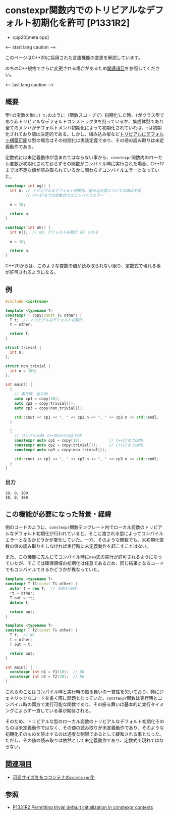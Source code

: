 # constexpr関数内でのトリビアルなデフォルト初期化を許可 [P1331R2]
* cpp20[meta cpp]

<-- start lang caution -->

このページはC++20に採用された言語機能の変更を解説しています。

のちのC++規格でさらに変更される場合があるため[関連項目](#relative_page)を参照してください。

<-- last lang caution -->

## 概要

型`T`の変数を単に`T t;`のように（関数スコープで）初期化した時、`T`がクラス型であり非トリビアルなデフォルトコンストラクタを持っているか、集成体型であり全てのメンバがデフォルトメンバ初期化によって初期化されていれば、`t`は初期化されており値は決定的である。しかし、組み込み型など[トリビアルにデフォルト構築可能](/reference/type_traits/is_trivially_default_constructible.md)な型の場合はその初期化は実装定義であり、その値の読み取りは未定義動作である。

定数式には未定義動作が含まれてはならない事から、`constexpr`関数内のローカル変数が初期化されておらずその関数がコンパイル時に実行された場合、C++17までは不定な値が読み取られているかに関わらずコンパイルエラーとなっていた。

```cpp
constexpr int ng() {
  int n; // トリビアルなデフォルト初期化、組み込み型については値は不定
         // C++17までは定数式ではコンパイルエラー
  
  n = 10;

  return n;
}

constexpr int ok() {
  int n{};  // OK、デフォルト初期化（0）される
  
  n = 10;

  return n;
}
```

C++20からは、このような変数の値が読み取られない限り、定数式で現れる事が許可されるようになる。


## 例

```cpp example
#include <iostream>

template <typename T>
constexpr T copy(const T& other) {
  T t;  // トリビアルなデフォルト初期化
  t = other;

  return t;
}

struct trivial {
  int n;
};

struct non_trivial {
  int n = 100;
};

int main() {
  {
    // 実行時、全てOK
    auto cp1 = copy(10);
    auto cp2 = copy(trivial{});
    auto cp3 = copy(non_trivial{});

    std::cout << cp1 << ", " << cp2.n << ", " << cp3.n << std::endl;
  }

  {
    // コンパイル時、C++20からは全てOK
    constexpr auto cp1 = copy(10);            // C++17まではNG
    constexpr auto cp2 = copy(trivial{});     // C++17まではNG
    constexpr auto cp3 = copy(non_trivial{});

    std::cout << cp1 << ", " << cp2.n << ", " << cp3.n << std::endl;
  }
}
```

### 出力
```
10, 0, 100
10, 0, 100
```

## この機能が必要になった背景・経緯

例のコードのように、`constexpr`関数テンプレート内でローカル変数のトリビアルなデフォルト初期化が行われていると、そこに渡される型によってコンパイルエラーとなるかどうかが変化していた。一方、そのような関数でも、未初期化変数の値の読み取りをしなければ実行時に未定義動作を起こすことはない。

また、この機能に先んじてコンパイル時に`new`式の実行が許可されるようになっていたが、そこでは確保領域の初期化は任意であるため、同じ結果となるコードでもコンパイルできるかどうかが異なっていた。

```cpp
template <typename T>
constexpr T f1(const T& other) {
  auto* t = new T;  // 当初からOK
  *t = other;
  T out = *t; 
  delete t;

  return out;
}

template <typename T>
constexpr T f2(const T& other) {
  T t;  // NG
  t = other; 
  T out = t; 

  return out;
}

int main() {
  constexpr int n1 = f1(10);  // OK
  constexpr int n2 = f2(20);  // NG
}
```

これらのことはコンパイル時と実行時の振る舞いの一貫性を欠いており、特にジェネリックなコードを書く際に問題となっていた。`constexpr`関数は実行時とコンパイル時の両方で実行可能な関数であり、その振る舞いは基本的に実行タイミングによらず一貫している事が期待される。

そのため、トリビアルな型のローカル変数のトリビアルなデフォルト初期化そのものは未定義動作ではなく、その値の読み取りが未定義動作であり、そのような初期化そのものを禁止するのは過度な制限であるとして緩和される事となった。ただし、その値の読み取りは依然として未定義動作であり、定数式で現れてはならない。

## <a id="relative-page" href="#relative-page">関連項目</a>

- [可変サイズをもつコンテナの`constexpr`化](more_constexpr_containers.md)

## 参照

- [P1331R2 Permitting trivial default initialization in constexpr contexts](http://www.open-std.org/jtc1/sc22/wg21/docs/papers/2019/p1331r2.pdf)